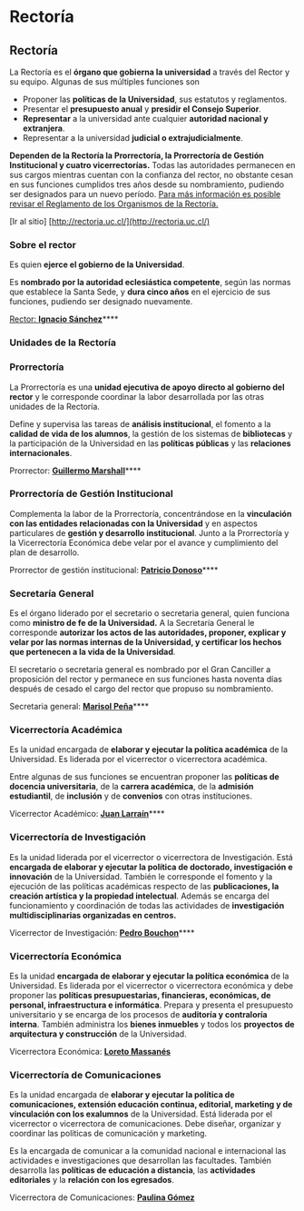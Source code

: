 # Rectoría

## Rectoría

La Rectoría es el **órgano que gobierna la universidad** a través del Rector y su equipo. Algunas de sus múltiples funciones son

* Proponer las **políticas de la Universidad**, sus estatutos y reglamentos.
* Presentar el **presupuesto anual** y **presidir el Consejo Superior**.
* **Representar** a la universidad ante cualquier **autoridad nacional y extranjera**.
* Representar a la universidad **judicial o extrajudicialmente**.

**Dependen de la Rectoría la Prorrectoría, la Prorrectoría de Gestión Institucional y cuatro vicerrectorías.** Todas las autoridades permanecen en sus cargos mientras cuentan con la confianza del rector, no obstante cesan en sus funciones cumplidos tres años desde su nombramiento, pudiendo ser designados para un nuevo período. [Para más información es posible revisar el Reglamento de los Organismos de la Rectoría.](http://secretariageneral.uc.cl/documento/normas-generales/101-reglamento-de-los-organismos-de-rectoria/file)  


\[Ir al sitio\] [http://rectoria.uc.cl/](http://rectoria.uc.cl/)

### Sobre el rector

Es quien **ejerce el gobierno de la Universidad**.

Es **nombrado por la autoridad eclesiástica competente**, según las normas que establece la Santa Sede, y **dura cinco años** en el ejercicio de sus funciones, pudiendo ser designado nuevamente.  


[Rector: **Ignacio Sánchez**](rector.md)\*\*\*\*

### Unidades de la Rectoría

### Prorrectoría

La Prorrectoría es una **unidad ejecutiva de apoyo directo al gobierno del rector** y le corresponde coordinar la labor desarrollada por las otras unidades de la Rectoría.

Define y supervisa las tareas de **análisis institucional**, el fomento a la **calidad de vida de los alumnos**, la gestión de los sistemas de **bibliotecas** y la participación de la Universidad en las **políticas públicas** y las **relaciones internacionales**.

Prorrector: [**Guillermo Marshall**](../prorrectoria/prorrector.md)\*\*\*\*

### Prorrectoría de Gestión Institucional

Complementa la labor de la Prorrectoría, concentrándose en la **vinculación con las entidades relacionadas con la Universidad** y en aspectos particulares de **gestión y desarrollo institucional**. Junto a la Prorrectoría y la Vicerrectoría Económica debe velar por el avance y cumplimiento del plan de desarrollo.  


Prorrector de gestión institucional: [**Patricio Donoso**](../prorrectoria-de-gestion-institucional/prorrector-de-gestion-institucional.md)\*\*\*\*

### Secretaría General

Es el órgano liderado por el secretario o secretaria general, quien funciona como **ministro de fe de la Universidad.** A la Secretaría General le corresponde **autorizar los actos de las autoridades, proponer, explicar y velar por las normas internas de la Universidad, y certificar los hechos que pertenecen a la vida de la Universidad**.

El secretario o secretaria general es nombrado por el Gran Canciller a proposición del rector y permanece en sus funciones hasta noventa días después de cesado el cargo del rector que propuso su nombramiento.

Secretaria general: [**Marisol Peña**](../secretaria-general/secretaria-general.md)\*\*\*\*

### Vicerrectoría Académica

Es la unidad encargada de **elaborar y ejecutar la política académica** de la Universidad. Es liderada por el vicerrector o vicerrectora académica.

Entre algunas de sus funciones se encuentran proponer las **políticas de docencia universitaria**, de la **carrera académica**, de la **admisión estudiantil**, de **inclusión** y de **convenios** con otras instituciones.

Vicerrector Académico: [**Juan Larraín**](../vicerrectoria-academica/vicerrector-academico.md)\*\*\*\*

### Vicerrectoría de Investigación

Es la unidad liderada por el vicerrector o vicerrectora de Investigación. Está **encargada de elaborar y ejecutar la política de doctorado, investigación e innovación** de la Universidad. También le corresponde el fomento y la ejecución de las políticas académicas respecto de las **publicaciones, la creación artística y la propiedad intelectual**. Además se encarga del  funcionamiento y coordinación de todas las actividades de **investigación multidisciplinarias organizadas en centros.**

Vicerrector de Investigación: [**Pedro Bouchon**](../vicerrectoria-de-investigacion/vicerrector-de-investigacion.md)\*\*\*\*

### Vicerrectoría Económica

Es la unidad **encargada de elaborar y ejecutar la política económica** de la Universidad. Es liderada por el vicerrector o vicerrectora económica y debe proponer las **políticas presupuestarias, financieras, económicas, de personal, infraestructura e informática**. Prepara y presenta el presupuesto universitario y se encarga de los procesos de **auditoría y contraloría interna**. También administra los **bienes inmuebles** y todos los **proyectos de arquitectura y construcción** de la Universidad.

Vicerrectora Económica: [**Loreto Massanés**](../vicerrectoria-economica/vicerrectora-economica.md)

### Vicerrectoría de Comunicaciones

Es la unidad encargada de **elaborar y ejecutar la política de comunicaciones, extensión educación continua, editorial, marketing y de vinculación con los exalumnos** de la Universidad. Está liderada por el vicerrector o vicerrectora de comunicaciones. Debe diseñar, organizar y coordinar las políticas de comunicación y marketing.

Es la encargada de comunicar a la comunidad nacional e internacional las actividades e investigaciones que desarrollan las facultades. También desarrolla las **políticas de educación a distancia**, las **actividades editoriales** y la **relación con los egresados**.

Vicerrectora de Comunicaciones: [**Paulina Gómez**](../vicerrectoria-de-comunicaciones/vicerrectora-de-comunicaciones.md)

